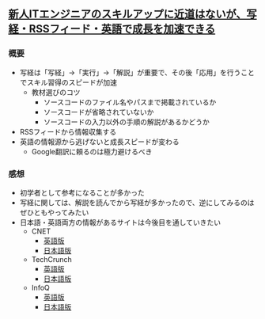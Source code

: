 ## [新人ITエンジニアのスキルアップに近道はないが、写経・RSSフィード・英語で成長を加速できる](https://employment.en-japan.com/engineerhub/entry/2019/10/10/103000)
### 概要
- 写経は「写経」→「実行」→「解説」が重要で、その後「応用」を行うことでスキル習得のスピードが加速
    - 教材選びのコツ
        - ソースコードのファイル名やパスまで掲載されているか
        - ソースコードが省略されていないか
        - ソースコードの入力以外の手順の解説があるかどうか
- RSSフィードから情報収集する
- 英語の情報源から逃げないと成長スピードが変わる
    - Google翻訳に頼るのは極力避けるべき

### 感想
- 初学者として参考になることが多かった
- 写経に関しては、解説を読んでから写経が多かったので、逆にしてみるのはぜひともやってみたい
- 日本語・英語両方の情報があるサイトは今後目を通していきたい
    - CNET
        - [英語版](https://www.cnet.com/)
        - [日本語版](https://japan.cnet.com/)
    - TechCrunch
        - [英語版](https://techcrunch.com/)
        - [日本語版](https://jp.techcrunch.com/)
    - InfoQ
        - [英語版](https://www.infoq.com/)
        - [日本語版](https://www.infoq.com/jp/)
